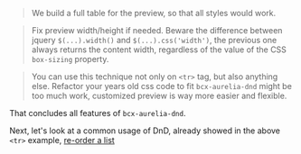 > We build a full table for the preview, so that all styles would work.

> Fix preview width/height if needed. Beware the difference between jquery `$(...).width()` and `$(...).css('width')`, the previous one always returns the content width, regardless of the value of the CSS `box-sizing` property.

> You can use this technique not only on `<tr>` tag, but also anything else. Refactor your years old css code to fit `bcx-aurelia-dnd` might be too much work, customized preview is way more easier and flexible.

That concludes all features of `bcx-aurelia-dnd`.

Next, let's look at a common usage of DnD, already showed in the above `<tr>` example, [re-order a list](#/re-order-list)
